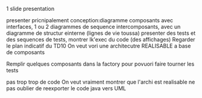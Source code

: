 1 slide presentation

presenter pricnipalement conception:diagramme composants avec interfaces, 1 ou 2 diagrammes de sequence intercomposants, avec un diagramme de structur einterne (lignes de vie toussa)
presenter des tests et des sequences de tests, montrer lk'exec du code (des affichages)
Regarder le plan indicatif du TD10
On veut vori une architecutre REALISABLE a base de composants

Remplir quelques composants dans la factory pour povuori faire tourner les tests

pas trop trop de code
On veut vraiment montrer que l'archi est realisable
ne pas oublier de reexporter le code java vers UML

